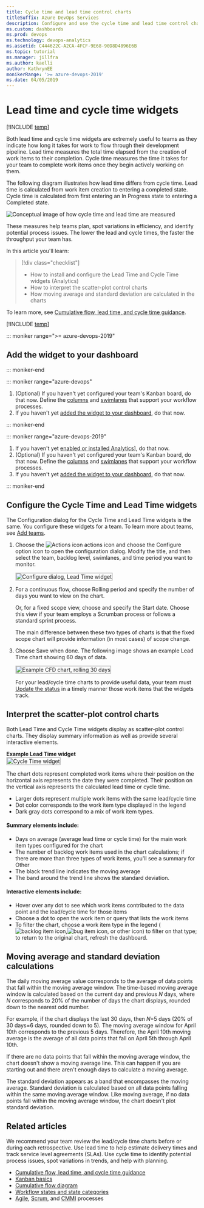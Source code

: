 ```yaml
---
title: Cycle time and lead time control charts
titleSuffix: Azure DevOps Services  
description: Configure and use the cycle time and lead time control charts/widgets to improve your team's ability to plan and improve processes  
ms.custom: dashboards
ms.prod: devops  
ms.technology: devops-analytics  
ms.assetid: C444622C-A2CA-4FCF-9E68-90D8D4896E6B  
ms.topic: tutorial
ms.manager: jillfra
ms.author: kaelli
author: KathrynEE
monikerRange: '>= azure-devops-2019' 
ms.date: 04/05/2019
---
```



# Lead time and cycle time widgets

[!INCLUDE [temp](../_shared/version-azure-devops.md)]


Both lead time and cycle time widgets are extremely useful to teams as they indicate how long it takes for work to flow through their development pipeline. Lead time measures the total time elapsed from the creation of work items to their completion. Cycle time measures the time it takes for your team to complete work items once they begin actively working on them.  

The following diagram illustrates how lead time differs from cycle time. Lead time is calculated from work item creation to entering a completed state. Cycle time is calculated from first entering an In Progress state to entering a Completed state. 

![Conceptual image of how cycle time and lead time are measured](_img/cycle-lead-time-concept-intro.png) 

These measures help teams plan, spot variations in efficiency, and identify potential process issues. The lower the lead and cycle times, the faster the throughput your team has.
 
In this article you'll learn:

> [!div class="checklist"] 
> * How to install and configure the Lead Time and Cycle Time widgets (Analytics)  
> * How to interpret the scatter-plot control charts  
> * How moving average and standard deviation are calculated in the charts

To learn more, see [Cumulative flow, lead time, and cycle time guidance](cumulative-flow-cycle-lead-time-guidance.md).

[!INCLUDE [temp](../_shared/analytics-widgets-prerequisites.md)]


::: moniker range=">= azure-devops-2019" 


## Add the widget to your dashboard   

::: moniker-end

::: moniker range="azure-devops"
1. (Optional) If you haven't yet configured your team's Kanban board, do that now. Define the [columns](../../boards/boards/add-columns.md) and [swimlanes](../../boards/boards/expedite-work.md) that support your workflow processes.  
2. If you haven't yet [added the widget to your dashboard](../add-widget-to-dashboard.md), do that now.  


::: moniker-end

::: moniker range="azure-devops-2019"
1. If you haven't yet [enabled or installed Analytics](analytics-extension.md)], do that now. 
2. (Optional) If you haven't yet configured your team's Kanban board, do that now. Define the [columns](../../boards/boards/add-columns.md) and [swimlanes](../../boards/boards/expedite-work.md) that support your workflow processes.  
3. If you haven't yet [added the widget to your dashboard](../add-widget-to-dashboard.md), do that now.  

::: moniker-end


<a id="configure-widget"></a>

## Configure the Cycle Time and Lead Time widgets    

The Configuration dialog for the Cycle Time and Lead Time widgets is the same. You configure these widgets for a team. To learn more about teams, see [Add teams](../../organizations/settings/add-teams.md).  

1. Choose the ![Actions icon](../_img/icons/actions-icon.png) actions icon and choose the Configure option icon to open the configuration dialog. Modify the title, and then select the team, backlog level, swimlanes, and time period you want to monitor.  

	<img src="_img/cycle-lead-time-configure-dialog.png" alt="Configure dialog, Lead Time widget" style="border: 2px solid #C3C3C3;" />    

1. For a continuous flow, choose Rolling period and specify the number of days you want to view on the chart.  

	Or, for a fixed scope view, choose and specify the Start date. Choose this view if your team employs a Scrumban process or follows a standard sprint process.  

	The main difference between these two types of charts is that the fixed scope chart will provide information (in most cases) of scope change.    

2. Choose Save when done. The following image shows an example Lead Time chart showing 60 days of data. 
   
	<img src="_img/cycle-lead-time-lt-sample-chart.png" alt="Example CFD chart, rolling 30 days" style="border: 2px solid #C3C3C3;" /> 

	For your lead/cycle time charts to provide useful data, your team must [Update the status](../../boards/boards/kanban-basics.md#track-work) in a timely manner those work items that the widgets track.  


## Interpret the scatter-plot control charts 
Both Lead Time and Cycle Time widgets display as scatter-plot control charts. They display summary information as well as provide several interactive elements. 

**Example Lead Time widget**  
<img src="_img/lead-time-control-chart.png" alt="Cycle Time widget" style="border: 2px solid #C3C3C3;" />

The chart dots represent completed work items where their position on the horizontal axis represents the date they were completed. Their position on the vertical axis represents the calculated lead time or cycle time. 
- Larger dots represent multiple work items with the same lead/cycle time 
- Dot color corresponds to the work item type displayed in the legend
- Dark gray dots correspond to a mix of work item types.

#### Summary elements include: 
- Days on average (average lead time or cycle time) for the main work item types configured for the chart 
- The number of backlog work items used in the chart calculations; if there are more than three types of work items, you'll see a summary for Other  
- The black trend line indicates the moving average 
- The band around the trend line shows the standard deviation.

#### Interactive elements include:  

- Hover over any dot to see which work items contributed to the data point and the lead/cycle time for those items  
- Choose a dot to open the work item or query that lists the work items   
- To filter the chart, choose a work item type in the legend (![backlog item icon](../../_img/icons/user-story-icon.png),![bug item icon](../../_img/icons/bug-icon.png), or other icon)  to filter on that type; to return to the original chart, refresh the dashboard.  


## Moving average and standard deviation calculations 

The daily moving average value corresponds to the average of data points that fall within the moving average window. 
The time-based moving average window is calculated based on the current day and previous *N* days, where *N* corresponds to 20% of the number of days the chart displays, rounded down to the nearest odd number. 

For example, if the chart displays the last 30 days, then *N*=5 days (20% of 30 days=6 days, rounded down to 5). The moving average window for April 10th corresponds to the previous 5 days. Therefore, the April 10th moving average is the average of all data points that fall on April 5th through April 10th.  

If there are no data points that fall within the moving average window, the chart doesn't show a moving average line. This can happen if you are starting out and there aren't enough days to calculate a moving average. 

The standard deviation appears as a band that encompasses the moving average. Standard deviation is calculated based on all data points falling within the same moving average window. Like moving average, if no data points fall within the moving average window, the chart doesn't plot standard deviation.  


## Related articles

We recommend your team review the lead/cycle time charts before or during each retrospective. Use lead time to help estimate delivery times and track service level agreements (SLAs). Use cycle time to identify potential process issues, spot variations in trends, and help with planning.   

- [Cumulative flow, lead time, and cycle time guidance](cumulative-flow-cycle-lead-time-guidance.md)  
- [Kanban basics](../../boards/boards/kanban-basics.md)  
- [Cumulative flow diagram](cumulative-flow.md)
- [Workflow states and state categories](../../boards/work-items/workflow-and-state-categories.md)
- [Agile](../../boards/work-items/guidance/agile-process.md), [Scrum](../../boards/work-items/guidance/scrum-process.md), and [CMMI](../../boards/work-items/guidance/cmmi-process.md) processes

 
<!---
## Team activities to generate useful data 
    
- Define backlog items that the widgets will track (see [Create your backlog](../../boards/backlogs/create-your-backlog.md))
- [Update the status](../../boards/boards/kanban-basics.md#track-work) in a timely manner those work items that the widgets track 
	- The lead time timer begins when the work item is created, which corresponds to the proposed state category (New, Approved, Proposed) and the work item is only presented on the chart when it is in the closed state  
	- The cycle time timer begins when the work item first enters an In-Progress state category (Active, Committed, Resolved)
	- For both charts, a work item will only contribute to calculations if it was assigned to a Completed state category (Closed or Done) within the time period shown in the chart.        


### Lead time versus cycle time   

Your team can use the lead time and cycle time control charts whether they follow Scrum, Kanban, or other methods or the project is based on the [Agile](../../boards/work-items/guidance/agile-process.md), [Scrum](../../boards/work-items/guidance/scrum-process.md), or [CMMI](../../boards/work-items/guidance/cmmi-process.md) processes. 

The diagram below illustrates how lead time differs from cycle time. These measures are calculated based on when work items are created (lead time), when work is started (cycle time), and when they are completed (both lead and cycle time). The system determines these times based on the workflow state, such as New, Proposed, or Approved, and the state category it is mapped to.  


Only completed work items&mdash;ones that have entered a Done or Closed state&mdash;factor into the calculations of lead time and cycle time. If a work item is marked completed and then reenters an in progress state, then it will contribute to the lead/cycle time measures when it is marked completed for a second time.  

If your team uses the Kanban board, you'll want to understand how your workflow states and custom Kanban columns map to state categories. For more information on configuring your Kanban board, see [Add columns](../../boards/boards/add-columns.md). And, to learn more about how workflow states map to state categories, see [Workflow states and state categories](../../boards/work-items/workflow-and-state-categories.md).   

-->